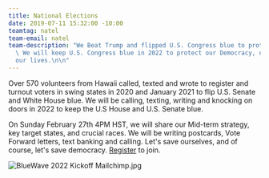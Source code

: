 ```yaml
---
title: National Elections
date: 2019-07-11 15:32:00 -10:00
teamtag: natel
team-email: natel
team-description: "We Beat Trump and flipped U.S. Congress blue to protect our Democracy.
  \ We will keep U.S. Congress blue in 2022 to protect our Democracy, our earth, and
  our lives.\n\n"
---
```


Over 570 volunteers from Hawaii called, texted and wrote to register and turnout voters in swing states in 2020 and January 2021 to flip U.S. Senate and White House blue.  We will be calling, texting, writing and knocking on doors in 2022 to keep the U.S House and U.S. Senate blue.  

On Sunday February 27th 4PM HST, we will share our Mid-term strategy, key target states, and crucial races. We will be writing postcards, Vote Forward letters, text banking and calling. Let's save ourselves, and of course, let's save democracy.  [Register](https://us02web.zoom.us/meeting/register/tZMrf-ihqT4qE9AvSKT0bGlNQ5u5o7jdJmn0) to join.

![BlueWave 2022 Kickoff Mailchimp.jpg](/uploads/BlueWave%202022%20Kickoff%20Mailchimp.jpg)